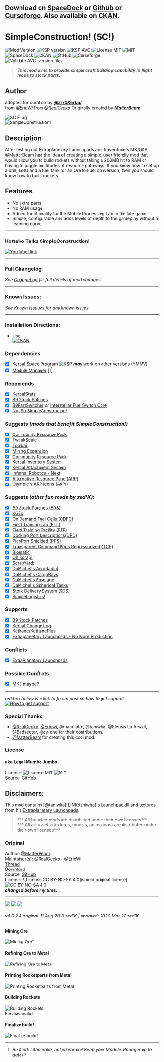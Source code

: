 <!-- Readme.md v1.1.3.0
SimpleConstruction
created: 17 Jul 18
updated: 2020 03 27 -->

[MODVERSION]: 4.0.2.3
[KSPVERSION]: 1.8.x
## Download on [SpaceDock][MOD:rel-spacedock] or [Github][MOD:rel-github] or [Curseforge][MOD:rel-curseforge]. Also available on [CKAN][MOD:rel-ckan]. 
# SimpleConstruction! (SC!)
![Mod Version][shield:mod:latest] 
![KSP version][shield:ksp] ![KSP-AVC][shield:kspavc] ![License MIT][shield:license] ![][LOGO:mit]   
![SpaceDock][shield:spacedock] ![CKAN][shield:ckan] ![GitHub][shield:github] ![Curseforge][shield:curseforge]  
![Validate AVC .version files][shield:avcvalid]  

> ***This mod aims to provide simple craft building capability in flight mode to stock parts.***  

## Author
adopted for curation by [***@zer0Kerbal***][LINK:zer0Kerbal]  
from [*@EricWi*][LINK:ericwi] from [*@RealGecko*][LINK:realgecko] Originally created by [***MatterBeam***][LINK:matterbeam]  

![SC FLag][IMG:hero:0]  
![SimpleConstruction!][IMG:hero:1]  

## Description
After testing out Extraplanetary Launchpads and Roverdude's MK/OKS, [@MatterBeam][LINK:matterbeam] had the idea of creating a simple, user friendly mod that would allow you to build rockets without taking a 200MB hit to RAM or having to juggle multitudes of resource pathways. If you know how to set up a drill, ISRU and a fuel tank for an Ore to Fuel conversion, then you should know how to build rockets.

## Features
- No extra parts
- No RAM usage
- Added functionality for the Mobile Processing Lab in the late game
- Simple, configurable and adds levels of depth to the gameplay without a learning curve
***
### Kottabo Talks SimpleConstruction!
[![][UTUBE:img]][UTUBE:link]
***
### Full Changelog:
*See [ChangeLog][MOD:changelog] for full details of mod changes*
***
### Known Issues:
*See [Known Issuues][MOD:known] for any known issues*
***
### Installation Directions:
- Use  
[![CKAN][image:rel-ckan]][thread:ckan]
### Dependencies
- [x] [Kerbal Space Program][KSP:website] [![KSP][shield:ksp]][KSP:website] ***may*** work on other versions (YMMV)
- [x] [Module Manager][thread:mm] [][^1]
### Recomends
- [x] [KerbalStats](https://forum.kerbalspaceprogram.com/index.php?/topic/89285-*)
- [x] [B9 Stock Patches][thread:B9S]  
- [x] [B9PartSwitcher][thread:B9] *or* [Interstellar Fuel Switch Core][thread:ifsc]  
- [x] [Not So SimpleConstructon!][thread:NSSC] 
### Suggests *(mods that benefit SimpleConstruction!)*
- [x] [Community Resource Pack][thread:crp]
- [x] [TweakScale][thread:twk]
- [x] [Toolbar][thread:tool]  
- [x] [Mining Expansion][thread:smx]  
- [x] [Community Resource Pack][thread:crp]  
- [x] [Kerbal Inventory System][thread:kis]  
- [x] [Kerbal Attachment System][thread:kas]  
- [x] [Infernal Robotics - Next][thread:irn]
- [x] [Alternative Resource Panel(ARP)][thread:arp]  
- [x] [Olympic's ARP Icons (ARPI)][thread:arpi]  
### Suggests  *(other fun mods by zed'K)*:
- [x] [B9 Stock Patches (B9S)][thread:B9S]
- [x] [KGEx][thread:KGX]  
- [x] [On Demand Fuel Cells (ODFC)][thread:ODFC]  
- [x] [Field Training Lab (FTL)][thread:FTL]  
- [x] [Field Training Facility (FTF)][thread:FTF]  
- [x] [Docking Port Descriptions(DPD)][thread:DPD]  
- [x] [PicoPort Shielded (PPS)][thread:PPS]  
- [x] [Transparent Command Pods Repressurized)(TCP)][thread:TCP]  
- [x] [Biomatic][thread:BIO]
- [x] [Oh Scrap!][thread:OHS]:  
- [x] [ScrapYard][thread:SYD]:  
- [x] [DaMichel's AeroRadial][thread:DAR]  
- [x] [DaMichel's CargoBays][thread:DCB]  
- [x] [DaMichel's Fuselage][thread:DMF]  
- [x] [DaMichel's Spherical Tanks][thread:DST]  
- [x] [Stork Delivery System (SDS)][thread:SDS]  
- [x] [SimpleLogistics!][thread:SL!]  
### Supports
- [x] [B9 Stock Patches][thread:B9S]  
- [x] [Kerbal Change Log][thread:kcl]  
- [x] [Kethane/KethanePlus][thread:keth]  
- [x] [Extraplanetary Launchpads - No More Production][thread:elx]  
### Conflicts
- [x] [ExtraPlanatary Launchpads][thread:epl]  
### Possible Conflicts
- [x] [MKS]() maybe?
***  
*red box below is a link to forum post on how to get support*  
[![How to get support][image:get-support]][thread:getsupport]
### Special Thanks:
- [@RealGecko][LINK:realgecko], [@Ericwi][LINK:ericwi], @maculator, @taniwha, @Eleusis La Arwall, @Badsector, @cy-one for their contributions.
- [@MatterBeam][LINK:matterbeam] for creating this cool mod. 
### License
#### aka Legal Mumbo Jumbo
License: ![License MIT][shield:license] ![][LOGO:mit]    
Source: [GitHub][MOD:github:repo]  
## Disclaimers:
This mod contains [@taniwha][LINK:taniwha]'s Launchpad.dll and textures from his [Extraplanetary Launchpads][thread:epl].
> *** All bundled mods are distributed under their own licenses***  
> *** All art assets (textures, models, animations) are distributed under their own licenses***   
### Original  
Author: [@MatterBeam][LINK:matterbeam]  
Maintainer(s): [@RealGecko][LINK:realgecko] - [@EricWI][LINK:ericwi]  
[Thread][MOD:original:thread]  
[Download][MOD:original:download]  
Source: [GitHub][MOD:original:source]  
License: ![License CC BY-NC-SA 4.0][shield:original:license] ![][LOGO:ccbyncsa40]  
***changed before my time.***
***  
[![][image:rel-github]][MOD:rel-github] [![][image:rel-spacedock]][MOD:rel-spacedock] [![][image:rel-curseforge]][MOD:rel-curseforge] 
###### v4.0.2.4 original: 11 Aug 2018 zed'K | updated: 2020 Mar 27 zed'K
[MOD:license]:      https://github.com/zer0Kerbal/SimpleConstruction/blob/master/LICENSE
[MOD:contributing]: https://github.com/zer0Kerbal/SimpleConstruction/blob/master/.github/CONTRIBUTING.md
[MOD:issues]:       https://github.com/zer0Kerbal/SimpleConstruction/issues  
[MOD:wiki]:         https://github.com/zer0Kerbal/SimpleConstruction/  
[MOD:known]:        https://github.com/zer0Kerbal/SimpleConstruction/wiki/Known-Issues  
[MOD:forum]:        https://forum.kerbalspaceprogram.com/index.php?/topic/192696-*   
[MOD:github:repo]:  https://github.com/zer0Kerbal/SimpleConstruction/
[MOD:changelog]:    https://raw.githubusercontent.com/zer0Kerbal/SimpleConstruction/master/Changelog.cfg
[KSP:website]:      http://kerbalspaceprogram.com/

<!--- original mod stuff -->
[MOD:original:source]:   https://github.com/Real-Gecko/KSP-SimpleConstruction  
[MOD:original:thread]:   https://forum.kerbalspaceprogram.com/index.php?/topic/131588-* "MatterBeam's"  
[MOD:original:download]: https://github.com/Real-Gecko/KSP-SimpleConstruction "RealGecko's GitHub Repo"  
[MOD:original:license]:  https://img.shields.io/badge/license-CC--BY--NC%204.0-lightgrey&style=plastic "CC BY-NC-SA 4.0"  

<!--- license logo urls -->
[LOGO:mit]:   https://i.postimg.cc/bvjfsMP5/MIT-17x17.png "MIT"  
[LOGO:ccbyncsa40]: https://licensebuttons.net/l/by-nc-sa/4.0/80x15.png "CC BY-NC-SA 4.0"  

[MOD:rel-github]:    https://github.com/zer0Kerbal/SimpleConstruction/releases/latest "GitHub"
[MOD:rel-spacedock]: http://spacedock.info/mod/59
[MOD:rel-curseforge]: https://www.curseforge.com/kerbal/ksp-mods/SimpleConstruction
[MOD:rel-ckan]:       http://forum.kerbalspaceprogram.com/index.php?/topic/90246-*

[image:rel-github]:     https://i.imgur.com/RE4Ppr9.png
[image:rel-spacedock]:  https://i.imgur.com/m0a7tn2.png
[image:rel-curseforge]: https://i.postimg.cc/RZNyB5vP/Download-On-Curse.png
[image:get-support]:    https://i.postimg.cc/vHP6zmrw/image.png

[image:rel-ckan]:  https://i.postimg.cc/x8XSVg4R/sj507JC.png
[image:changelog]: https://i.postimg.cc/qM9p4V0C/changelog.png
[image:source]:    https://i.postimg.cc/tJ8GqW0H/source.png

[shield:mod:latest]: https://img.shields.io/github/v/release/zer0Kerbal/SimpleConstruction?include_prereleases?style=plastic
[shield:mod]: https://img.shields.io/endpoint?url=https://raw.githubusercontent.com/zer0Kerbal/SimpleConstruction/master/json/mod.json
[shield:ksp]: https://img.shields.io/endpoint?url=https://raw.githubusercontent.com/zer0Kerbal/SimpleConstruction/master/json/ksp.json
[shield:license]: https://img.shields.io/endpoint?url=https://raw.githubusercontent.com/zer0Kerbal/SimpleConstruction/master/json/license.json
[shield:code]:    https://img.shields.io/endpoint?url=https://raw.githubusercontent.com/zer0Kerbal/SimpleConstruction/master/json/code.json  
[shield:kspavc]:     https://img.shields.io/badge/KSP-AVC--supported-brightgreen.svg?style=plastic
[shield:spacedock]:  https://img.shields.io/badge/SpaceDock-listed-blue.svg?style=plastic
[shield:ckan]:       https://img.shields.io/badge/CKAN-Indexed-blue.svg?style=plastic
[shield:github]:     https://img.shields.io/badge/Github-Indexed-blue.svg?style=plastic&logo=github
[shield:curseforge]: https://img.shields.io/badge/CurseForge-listed-blue.svg?style=plastic  
[shield:avcvalid]:   https://github.com/zer0Kerbal/SimpleConstruction/workflows/Validate%20AVC%20.version%20files/badge.svg

<!-- zer0Kerbal mods -->
[thread:ODFC]: https://forum.kerbalspaceprogram.com/index.php?/topic/187625-* "On Demand Fuel Cells"
[thread:NSSC]: https://forum.kerbalspaceprogram.com/index.php?/topic/191504-* "Not So SimpleConstructon!"  
[thread:FTF]: https://forum.kerbalspaceprogram.com/index.php?/topic/188841-* "Field Training Facility"
[thread:FTL]: https://forum.kerbalspaceprogram.com/index.php?/topic/188841-* "Field Training Lab"
[thread:MHH]: https://forum.kerbalspaceprogram.com/index.php?/topic/188246-* "More Hitchhikers"
[thread:TCP]: https://forum.kerbalspaceprogram.com/index.php?/topic/187495-* "Transparent Command Pods"
[thread:NUK]: https://forum.kerbalspaceprogram.com/index.php?/topic/21466-*  "Nuke Tiny Parts"  
[thread:OHS]: https://forum.kerbalspaceprogram.com/index.php?/topic/192360-* "Oh Scrap!"
[thread:SYD]: https://forum.kerbalspaceprogram.com/index.php?/topic/192360-* "ScrapYard"
[thread:DPD]: https://forum.kerbalspaceprogram.com/index.php?/topic/192184-* "Docking Port Descriptions (DPD)"   
[thread:PPS]: https://forum.kerbalspaceprogram.com/index.php?/topic/192187-*  "PicoPort Shielded (PPS)"  
[thread:DST]: https://forum.kerbalspaceprogram.com/index.php?/topic/191719-* "DaMichel's Spherical Tanks (DST)"  
[thread:DMF]: https://forum.kerbalspaceprogram.com/index.php?/topic/191719-* "DaMichel's Fuselage (DMF)"  
[thread:DAR]: https://forum.kerbalspaceprogram.com/index.php?/topic/191719-* "DaMichel's AeroRadial (DAR)"  
[thread:DCB]: https://forum.kerbalspaceprogram.com/index.php?/topic/191719-* "DaMichel's CargoBays (DCB)"  
[thread:SDS]: https://forum.kerbalspaceprogram.com/index.php?/topic/191719-* "Stork Delivery System (SDS)"  
[thread:SC!]: https://forum.kerbalspaceprogram.com/index.php?/topic/191424-* "SimpleConstructon!"  
[thread:SL!]: https://forum.kerbalspaceprogram.com/index.php?/topic/191045-* "SimpleLogistics!"  
[thread:BIO]: https://forum.kerbalspaceprogram.com/index.php?/topic/191426-* "Biomatic"  
[thread:B9S]: https://forum.kerbalspaceprogram.com/index.php?/topic/190870-* "B9 Stock Patches"  
[thread:CTN]: http:// "CTN (CTN)"  
[thread:DRL]: https:// "DRElite (DRL)"  
[thread:VG0]: https:// "Vanguard (VG0)"  
[thread:PRB]: https:// "ProbiTronics (BPT)"  
[thread:HB!]: https:// "HotBeverages (HBR)"  

[thread:mm]:   http://forum.kerbalspaceprogram.com/index.php?/topic/50533-* "ModuleManager"  
[thread:kcl]:  https://forum.kerbalspaceprogram.com/index.php?/topic/179207-* "Kerbal Changelog"  
[thread:ckan]: https://forum.kerbalspaceprogram.com/index.php?/topic/154922-* "CKAN"  

[thread:B9]:  https://forum.kerbalspaceprogram.com/index.php?showtopic=140541/ "B9 Part Switcher"  
[thread:twk]: https://forum.kerbalspaceprogram.com/index.php?/topic/179030-* "TweakScale"
[thread:crp]: https://forum.kerbalspaceprogram.com/index.php?/topic/166314-* "Community Resource Pack" 
[thread:kas]: https://forum.kerbalspaceprogram.com/index.php?/topic142594-* "KAS"  
[thread:KGX]: https://github.com/zer0Kerbal/ "KGEx"  
[thread:kis]: https://forum.kerbalspaceprogram.com/index.php?/topic/149848-* "KIS"  
[thread:irn]: https://forum.kerbalspaceprogram.com/index.php?/topic/184787-* "IR-Next"   
[thread:smx]: https://forum.kerbalspaceprogram.com/index.php?/topic/130325-* "SMX"  
[thread:elx]: https://github.com/theRagingIrishman/USI_EL "EL - No More Production"  
[thread:arp]: https://forum.kerbalspaceprogram.com/index.php?/topic/54876-* "Alternative Resource Panel"  
[thread:arpi]: https://forum.kerbalspaceprogram.com/index.php?/topic/92866-* "Olympic's Alternative Resource Panel Icons"  
[thread:epl]: https://forum.kerbalspaceprogram.com/index.php?/topic/54284-* "ExtraPlanetary Launchpads"  
[thread:tool]: https://forum.kerbalspaceprogram.com/index.php?/topic/161857-* "Toolbar"
[thread:keth]: http://forum.kerbalspaceprogram.com/index.php?/topic/119480-* "Kethane/Kethane+"  
[thread:ifsc]: http://forum.kerbalspaceprogram.com/index.php?/topic/106243-* "Interstellar Fuel Switch Core"  

[image:get-support]: https://i.postimg.cc/vHP6zmrw/image.png "Click here: takes you to a forum post on how to get support"  
[thread:getsupport]: https://forum.kerbalspaceprogram.com/index.php?/topic/83212-* "Click here: takes you to a forum post on how to get support"  

[LINK:zer0Kerbal]: https://forum.kerbalspaceprogram.com/index.php?/profile/190933-zer0kerbal/ "zer0Kerbal"  
[LINK:matterbeam]: http://forum.kerbalspaceprogram.com/index.php?/profile/133334-matterbeam/ "MatterBeam"  
[LINK:realgecko]: https://forum.kerbalspaceprogram.com/index.php?/profile/162682-realgecko/ "RealGecko"  
[LINK:ericwi]: https://forum.kerbalspaceprogram.com/index.php?/profile/152716-ericwi/ "EricWi"  

[IMG:hero:0]: https://i.imgur.com/y01A9en.png "SimpleConstruction! Flag"  
[IMG:hero:1]: https://spacedock.info/content/matterbeam_328/SimpleConstruction/SimpleConstruction-1455675320.902058.jpg "SimpleConstruction"  

[IMG:hero:2a]: https://i.imgur.com/zqg2qcv.png "Mining Ore"  
[IMG:hero:2b]: https://i.imgur.com/R6IYn5V.png "Refining Ore to Metal"  
[IMG:hero:2c]: https://i.imgur.com/jhbus6m.png "Printing Rocketparts from Metal"  
[IMG:hero:2d]: https://i.imgur.com/6v9gwma.png "Building Rockets"  
[IMG:hero:2e]: https://i.imgur.com/nmq46HA.png "Finalize build!"  

[UTUBE:img]:  https://img.youtube.com/vi/3T_dren-6cc/0.jpg "YouTube! link"  
[UTUBE:link]: https://youtu.be/3T_dren-6cc "Kottabo Talks SimpleConstruction!"  

[^1]: *Be Kind: Lithobrake, not jakebrake! Keep your Module Manager up to date* 
<!--
this file: GPLv2 2020
zer0Kerbal--> 
#### Mining Ore  
![Mining Ore"][IMG:hero:2a]  
#### Refining Ore to Metal  
![Refining Ore to Metal][IMG:hero:2b]  
#### Printing Rocketparts from Metal
![Printing Rocketparts from Metal][IMG:hero:2c]  
#### Building Rockets  
![Building Rockets][IMG:hero:2d]  
Finalize build!
#### Finalize build!  
![Finalize build!][IMG:hero:2e]  

